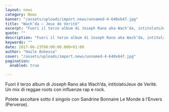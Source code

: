 ```yaml
---
layout: news
category: News
banner: "/assets/uploads/import.news/unnamed-4-640x647.jpg"
title: "Wach’da – Jeux de Veritè"
excerpt: "Fuori il terzo album di Joseph Rano aka Wach’da, intitolatoJeux de Veritè. Un mix di reggae roots con influenze rap e rock. Potete ascoltare sotto il singolo con Sandrine Bonnaire Le Monde à l’Envers (Perverse).  "
quote: ""
description: "Fuori il terzo album di Joseph Rano aka Wach’da, intitolatoJeux de Veritè. Un mix di reggae roots con influenze rap e rock. Potete ascoltare sotto il singolo con Sandrine Bonnaire Le Monde à l’Envers (Perverse).  "
keywords: ""
date: 2017-06-23T00:00:00.000+01:00
author: "Haile Anbessa"
cover: "/assets/uploads/import.news/unnamed-4-640x647.jpg"
pagination:
  enabled: true

---
```


Fuori il terzo album di Joseph Rano aka Wach’da, intitolatoJeux de Veritè. Un mix di reggae roots con influenze rap e rock.

Potete ascoltare sotto il singolo con Sandrine Bonnaire Le Monde à l’Envers (Perverse).